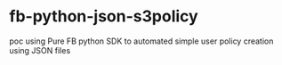 # fb-python-json-s3policy
poc using Pure FB python SDK to automated simple user policy creation using JSON files
